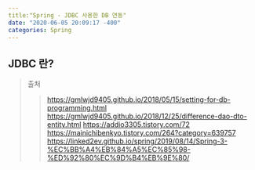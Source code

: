 ```yaml
---
title:"Spring - JDBC 사용한 DB 연동"
date: "2020-06-05 20:09:17 -400"
categories: Spring
---
```


## JDBC 란?

> 출처
>> https://gmlwjd9405.github.io/2018/05/15/setting-for-db-programming.html
>> https://gmlwjd9405.github.io/2018/12/25/difference-dao-dto-entity.html
>> https://addio3305.tistory.com/72
>> https://mainichibenkyo.tistory.com/264?category=639757
>> https://linked2ev.github.io/spring/2019/08/14/Spring-3-%EC%BB%A4%EB%84%A5%EC%85%98-%ED%92%80%EC%9D%B4%EB%9E%80/

